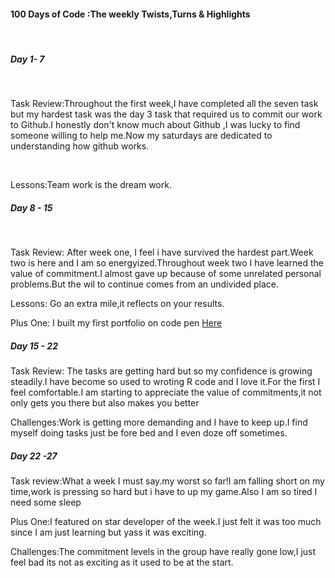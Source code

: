 <h4>100 Days of Code :The weekly Twists,Turns & Highlights</h4><br>
<h5>Day 1- 7</h5><br>
<p>Task Review:Throughout the first week,I have completed all the seven task but my hardest task was the day 3 task that required us to commit our work to Github.I honestly don't know much about Github ,I was lucky to find someone willing to help me.Now my saturdays are dedicated to understanding how github works.</p><br>
<p>Lessons:Team work is the dream work.</p>
<h5>Day 8 - 15</h5> <br>
<p> Task Review: After week one, I feel i have survived the hardest part.Week two is here and I am so energyized.Throughout week two I have learned the value of commitment.I almost gave up because of some unrelated personal problems.But the wil to continue comes from an undivided place.</p>
<p> Lessons: Go an extra mile,it reflects on your results.</p>
<p>Plus One: I built my first portfolio on code pen <a href="https://codepen.io/twenties/full/MExJMY/">Here</a></p>
<h5> Day 15 - 22</h5>
<p>Task Review: The tasks are getting hard but so my confidence is growing steadily.I have become so used to wroting R code and I love it.For the first I feel comfortable.I am starting to appreciate the value of commitments,it not only gets you there but also makes you better</p>
<p>Challenges:Work is getting more demanding and I have to keep up.I find myself doing tasks just be fore bed and I even doze off sometimes.</p>
<h5>Day 22 -27</h5>
<p>Task review:What a week I must say.my worst so far!I am falling short on my time,work is pressing so hard but i have to up my game.Also I am so tired I need some sleep </p>
<p>Plus One:I featured on star developer of the week.I just felt it was too much since I am just learning but yass it was exciting.</p>
<p>Challenges:The commitment levels in the group have really gone low,I just feel bad its not as exciting as it used to be at the start.</p>
